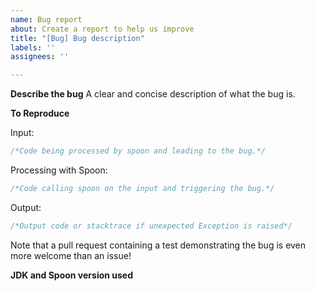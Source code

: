 ```yaml
---
name: Bug report
about: Create a report to help us improve
title: "[Bug] Bug description"
labels: ''
assignees: ''

---
```


**Describe the bug**
A clear and concise description of what the bug is.

**To Reproduce**

Input:
```java
/*Code being processed by spoon and leading to the bug.*/
```

Processing with Spoon:
```java
/*Code calling spoon on the input and triggering the bug.*/
```

Output:
```java
/*Output code or stacktrace if unexpected Exception is raised*/
```

Note that a pull request containing a test demonstrating the bug is even more welcome than an issue!

**JDK and Spoon version used**
